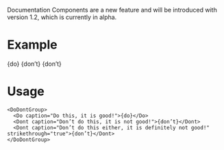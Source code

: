<Banner title="Experimental Feature" type="warning">Documentation Components are a new feature and will be introduced with version 1.2, which is currently in alpha.</Banner>

# Example

<DoDontGroup>
  <Do caption="Do this, it is good!">{do}</Do>
  <Dont caption="Don’t do this, it is not good!">{don’t}</Dont>
  <Dont caption="Don’t do this either, it is absolutely aweful!" strikethrough="true">{don’t}</Dont>
</DoDontGroup>

# Usage

```
<DoDontGroup>
  <Do caption="Do this, it is good!">{do}</Do>
  <Dont caption="Don’t do this, it is not good!">{don’t}</Dont>
  <Dont caption="Don’t do this either, it is definitely not good!" strikethrough="true">{don’t}</Dont>
</DoDontGroup>
```